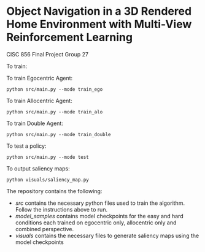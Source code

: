 # Object Navigation in a 3D Rendered Home Environment with Multi-View Reinforcement Learning
CISC 856 Final Project
Group 27

To train:

To train Egocentric Agent:
```
python src/main.py --mode train_ego
```
To train Allocentric Agent:
```
python src/main.py --mode train_alo
```
To train Double Agent:
```
python src/main.py --mode train_double
```
To test a policy:
```
python src/main.py --mode test
```
To output saliency maps:
```
python visuals/saliency_map.py
```


The repository contains the following:
- _src_ contains the necessary python files used to train the algorithm. Follow the instructions above to run. 
- _model_samples_ contains model checkpoints for the easy and hard conditions each trained on egocentric only, allocentric only and combined perspective.
- _visuals_ contains the necessary files to generate saliency maps using the model checkpoints 

